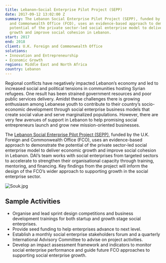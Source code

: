 ```yaml
---
title: Lebanon—Social Enterprise Pilot Project (SEPP)
date: 2017-09-12 13:02:00 Z
summary: The Lebanon Social Enterprise Pilot Project (SEPP), funded by the U.K. Foreign
  and Commonwealth Office (FCO), uses an evidence-based approach to demonstrate the
  potential of the private sector-led social enterprise model to deliver economic
  growth and improve social cohesion in Lebanon.
start: 2017
end: 2018
client: U.K. Foreign and Commonwealth Office
solutions:
- Innovation and Entrepreneurship
- Economic Growth
regions: Middle East and North Africa
country: Lebanon
---
```


Regional conflicts have negatively impacted Lebanon’s economy and led to increased social and political tensions in communities hosting Syrian refugees. One result has been strained government resources and poor public services delivery. Amidst these challenges there is growing enthusiasm among Lebanese youth to contribute to their country’s socio-economic development through social enterprise business models that create social value and serve marginalized populations. However, there are very few avenues of support in Lebanon to help promising social entrepreneurs launch and grow new mission-oriented businesses. 

The [Lebanon Social Enterprise Pilot Project (SEPP)](http://souklb.co/), funded by the U.K. Foreign and Commonwealth Office (FCO), uses an evidence-based approach to demonstrate the potential of the private sector-led social enterprise model to deliver economic growth and improve social cohesion in Lebanon. DAI’s team works with social enterprises from targeted sectors to accelerate to strengthen their organisational capacity through training, mentoring, and financing. Key findings from the project will inform the design of the FCO’s wider approach to supporting growth in the social enterprise sector.  

![Souk.jpg](/uploads/Souk.jpg)

## Sample Activities

* Organise and lead sprint design competitions and business development trainings for both startup and growth stage social enterprises. 
* Provide seed funding to help enterprises advance to next level. 
* Establish a monthly social enterprise stakeholders forum and a quarterly International Advisory Committee to advise on project activities.
* Develop an impact assessment framework and indicators to monitor social enterprise performance and guide future FCO approaches to supporting social enterprise growth.
